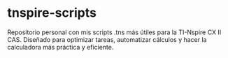 # tnspire-scripts
Repositorio personal con mis scripts .tns más útiles para la TI-Nspire CX II CAS. Diseñado para optimizar tareas, automatizar cálculos y hacer la calculadora más práctica y eficiente.
